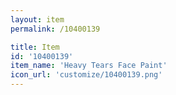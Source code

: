 ```yaml
---
layout: item
permalink: /10400139

title: Item
id: '10400139'
item_name: 'Heavy Tears Face Paint'
icon_url: 'customize/10400139.png'
---
```

